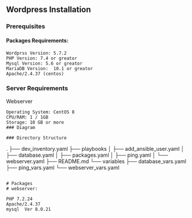 ## Wordpress Installation

### Prerequisites
#### Packages Requirements:
```
Wordprss Version: 5.7.2
PHP Version: 7.4 or greator
Mysql Version: 5.6 or greator
MariaDB Version:  10.1 or greator
Apache/2.4.37 (centos)
```
### Server Requirements
Webserver
```
Operating System: CentOS 8
CPU/RAM: 1 / 1GB
Storage: 10 GB or more
### Diagram

### Directory Structure

```
.
├── dev_inventory.yaml
├── playbooks
│   ├── add_ansible_user.yaml
│   ├── database.yaml
│   ├── packages.yaml
│   ├── ping.yaml
│   └── webserver.yaml
├── README.md
└── variables
    ├── database_vars.yaml
    ├── ping_vars.yaml
    └── webserver_vars.yaml
    
```

# Packages
# webserver:

PHP 7.2.24
Apache/2.4.37
mysql  Ver 8.0.21